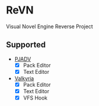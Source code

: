# ReVN

Visual Novel Engine Reverse Project

## Supported
- [PJADV](./PJADV)
  - [x] Pack Editor
  - [x] Text Editor
- [Valkyria](./Valkyria)
  - [x] Pack Editor
  - [x] Text Editor
  - [x] VFS Hook 
